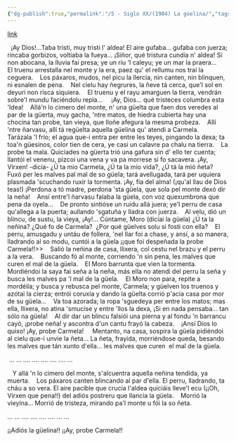 ```yaml
---
{"dg-publish":true,"permalink":"/5 - Siglo XX/(1904) La güelina/","tags":["#Siglo_20","central","a1904","Pachín_de_Melás","escrito","Gijón","poema"]}
---
```


[link](https://www.pachindemelas.com/Obras/Poesia01.htm)

  ¡Ay Dios!...Taba tristi,
muy tristi l' aldea!
El aire gufaba...
gufaba con juerza;
rincaba gorbizos,
voltiaba la fueya...
¡Siñor, qué tristura
cundía n' aldea!
Si non abocana,
la lluvia fai presa;
ye un ríu 'l caleyu;
ye un mar la praera...
   El truenu arrestalla
nel monte y la era,
paez qu' el rellumu
nos trai la ceguera.
   Los páxaros, mudos,
nel picu la llercia,
nin canten, nin blinquen,
ni esnalen de pena.
   Nel cielu hay ñegrures,
la ñeve tá cerca,
que'l sol en deyuri
non risca siquiera.
   El truenu y el rayu
amarguen la tierra,
vendrán sobre'l mundu
faciéndolu repla... 
   ¡Ay, Dios... qué tristeces
columbra esta 'ldea!
   Allá'n lo cimero
del monte, n' una güelta
que faen dos veredes
al par de la güerta,
muy gacha, 'ntre matos,
de hiedra cubierta
hay una chocina
tan probe, tan vieya,
que lloñe afegura
la mesma probeza.
   Allí 'ntre ñarvasu,
allí tá regüelta
aquella güelina
qu' atendi a Carmela.
   Tarázala 'l frío;
el agua que-i entra
per entre les teyes,
pingando la dexa;
ta toa'n güesinos,
color tien de cera,
ye casi un calavre
pa chalu na tierra.
   La probe ta mala.
Quiciades na güerta
trió una gafura
sin d' ello ter cuenta;
llantói el venenu,
pizcoí una vena
y va pa morrese
si fo sacavera.
¡Ay, Virxen! -dicía-
¿Ú ta mio Carmela,
¿Ú ta la mio vida?,
¿Ú tá la mió ñeta?
Fuxó per les malves
pal mal de so güela;
tará avellugada,
tará per uquiera
plasmada 'scuchando
ruxir la tormenta.
¡Ay, fía del alma!
(¡qu'al llau de Dios teas!)
¡Perdona a tó madre,
perdona 'sta güela,
que sola pel monte
dexó dir la neña!
   Ansí entre'l ñarvasu
falaba la güela,
con voz quexumbrona
que pena da oyela...
   De pronto sintióse
un ruidu allá juera;
ye'l perru de casa
qu'allega a la puerta;
aullando 'sgatuña
y lladra con juerza.
   Al velu, dió un blincu,
de sustu, la vieya,
¡Ay!... Cúntame, Moro
(dicíai la güela)
¿Ú ta la neñina?
¿Qué fo de Carmela?
 ¿Por qué güelves solu
si fosti con ella?
   El perru, amusgadu
y untáu de follera,
'nel llar foi a chase,
y ansí, a so manera,
lladrando al so modu,
cuntói a la güela
¡¡que foi despeñada
la probe Carmela!!>>
   Salió la neñina
de casa, llixera,
col cestu nel brazu
y el perru a la vera.
   Buscando fó al monte,
corriendo 'n sin pena,
les malves que curen
el mal de la güela.
   El Moro barrunta
que vien la tormenta.
Mordiéndoi la saya
fai seña a la neña,
más ella no atendi
del perru la seña
y busca les malves
pa 'l mal de la güela.
   El Moro non para,
repite a mordéila;
y busca y rebusca
pel monte, Carmela;
y güelven los truenos
y azótai la cierza;
entrói coruxía
y dando la güelta
corrió p'acia casa
por mor de su güela...
   Va toa azorada;
la ropa 'sguedeya
per entre los matos;
mas ella, llixera,
no atina 'smucise
y entre 'llos la dexa,
¡Si en nada pensaba...
tan sólo na güela!
   Al dir dar un blincu
falsiói una pierna
y al fondu 'n barrancu
cayó, ¡probe neña!
y ascontra d'un cantu
frayó la cabeza.
   ¡Ansí Dios lo quixo!
¡Ay, probe Carmela! 
   Mentanto, na casa,
sospira la güela
pidiéndoi al cielu
que-i unvie la ñeta...
La ñeta, frayida,
morriéndose queda,
besando les malves
que tán xunto d'ella...
les malves que curen 
el mal de la güela.

 ... ... .... .... .... .... .... ...     

   Y allá 'n lo cimero
del monte, s'alcuentra
aquella neñina
tendida, ya muerta.
   Los páxaros canten
blincando al par d'ella.
El perru, lladrando,
ta cháu a so vera.
El aire pacible
que crucia l'aldea
quiciáis lleve'l ecu
(¡¡Oh, Virxen que pena!!)
del adiós postreru
que llancia la güela.
   Morrió la vieyina...
Morrió de tristeza,
mirando pa'l monte
u fói la so ñeta.

... ... .... .... .... .... ... ...

¡¡Adiós la güelina!!
¡¡Ay, probe Carmela!!